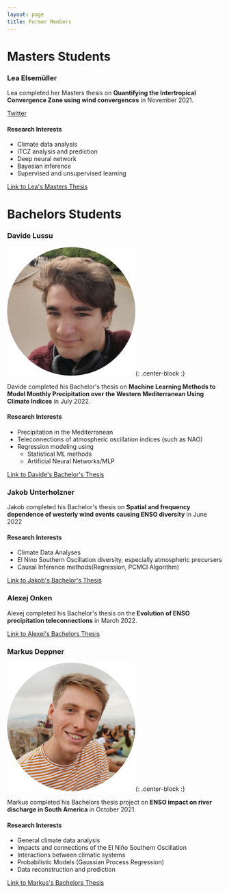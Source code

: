 ```yaml
---
layout: page
title: Former Members
---
```


# Masters Students

### Lea Elsemüller

Lea completed her Masters thesis on **Quantifying the Intertropical
Convergence Zone using wind convergences** in November 2021.

[Twitter](https://twitter.com/lea_else)


#### Research Interests

+ Climate data analysis
+ ITCZ analysis and prediction
+ Deep neural network
+ Bayesian inference
+ Supervised and unsupervised learning

[Link to Lea's Masters Thesis](/files/masters_thesis_elsemueller_lea.pdf)

# Bachelors Students

### Davide Lussu

![DL-ProfilePic](/img/dl_profile_pic.png){: .center-block :}

Davide completed his Bachelor's thesis on **Machine Learning Methods to
Model Monthly Precipitation over the Western Mediterranean Using Climate
Indices** in July 2022.

#### Research Interests
- Precipitation in the Mediterranean
- Teleconnections of atmospheric oscillation indices (such as NAO)
- Regression modeling using
    - Statistical ML methods
    - Artificial Neural Networks/MLP

[Link to Davide's Bachelor's Thesis](/files/bachelors_thesis_lussu_davide.pdf)

### Jakob Unterholzner

Jakob completed his Bachelor's thesis on **Spatial and frequency dependence of westerly
wind events causing ENSO diversity** in June 2022

#### Research Interests
- Climate Data Analyses
- El Nino Southern Oscillation diversity, especially atmospheric precursers
- Causal Inference methods(Regression, PCMCI Algorithm)

[Link to Jakob's Bachelor's Thesis](/files/bachelors_thesis_unterholzner_jakob.pdf)

### Alexej Onken
Alexej completed his Bachelor's thesis on the **Evolution of ENSO
precipitation teleconnections** in March 2022.

[Link to Alexej's Bachelors Thesis](/files/bachelors_thesis_onken_alexej.pdf)

### Markus Deppner

![MD-ProfilePic](/img/md_profile_pic.png){: .center-block :}

Markus completed his Bachelors thesis project on **ENSO impact on river
discharge in South America** in October 2021. 

#### Research Interests

+ General climate data analysis
+ Impacts and connections of the El Niño Southern Oscillation
+ Interactions between climatic systems
+ Probabilistic Models (Gaussian Process Regression)
+ Data reconstruction and prediction

[Link to Markus's Bachelors Thesis](/files/bachelors_thesis_deppner_markus.pdf)
